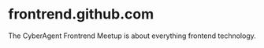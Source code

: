 frontrend.github.com
================
The CyberAgent Frontrend Meetup is about everything frontend technology.